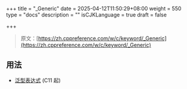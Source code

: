 +++
title = "_Generic"
date = 2025-04-12T11:50:29+08:00
weight = 550
type = "docs"
description = ""
isCJKLanguage = true
draft = false

+++

> 原文：[https://zh.cppreference.com/w/c/keyword/_Generic](https://zh.cppreference.com/w/c/keyword/_Generic)

## 用法

- [泛型表达式](https://zh.cppreference.com/w/c/language/generic) (C11 起)